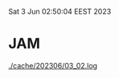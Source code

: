 Sat  3 Jun 02:50:04 EEST 2023
# JAM
<a href='./cache/202306/03_02.log'>./cache/202306/03_02.log</a>
